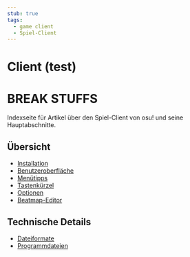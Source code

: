 ```yaml
---
stub: true
tags:
  - game client
  - Spiel-Client
---
```


# Client (test)
# BREAK STUFFS

Indexseite für Artikel über den Spiel-Client von osu! und seine Hauptabschnitte.
<!-- oh no-->
## Übersicht

- [Installation](Installation)
- [Benutzeroberfläche](Interface)
- [Menütipps](Menu_tips)
- [Tastenkürzel](Keyboard_shortcuts)
- [Optionen](Options)
- [Beatmap-Editor](Beatmap_editor)

## Technische Details

- [Dateiformate](File_formats)
- [Programmdateien](Program_files)
